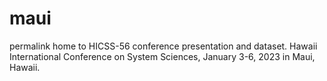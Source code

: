 # maui
permalink home to HICSS-56 conference presentation and dataset. Hawaii International Conference on System Sciences, January 3-6, 2023 in Maui, Hawaii.
